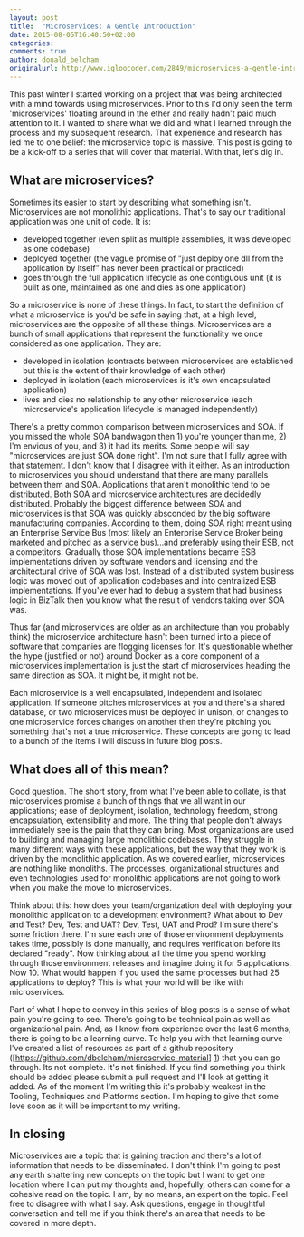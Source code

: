 ```yaml
---
layout: post
title:  "Microservices: A Gentle Introduction"
date: 2015-08-05T16:40:50+02:00
categories:
comments: true
author: donald_belcham
originalurl: http://www.igloocoder.com/2849/microservices-a-gentle-introduction
---
```


This past winter I started working on a project that was being architected with a mind towards using microservices. Prior to this I'd only seen the term 'microservices' floating around in the ether and really hadn't paid much attention to it. I wanted to share what we did and what I learned through the process and my subsequent research. That experience and research has led me to one belief: the microservice topic is massive. This post is going to be a kick-off to a series that will cover that material. With that, let's dig in.

## What are microservices?

Sometimes its easier to start by describing what something isn't. Microservices are not monolithic applications. That's to say our traditional application was one unit of code. It is:

* developed together (even split as multiple assemblies, it was developed as one codebase)
* deployed together (the vague promise of "just deploy one dll from the application by itself" has never been practical or practiced)
* goes through the full application lifecycle as one contiguous unit (it is built as one, maintained as one and dies as one application)

So a microservice is none of these things. In fact, to start the definition of what a microservice is you'd be safe in saying that, at a high level, microservices are the opposite of all these things. Microservices are a bunch of small applications that represent the functionality we once considered as one application. They are:

* developed in isolation (contracts between microservices are established but this is the extent of their knowledge of each other)
* deployed in isolation (each microservices is it's own encapsulated application)
* lives and dies no relationship to any other microservice (each microservice's application lifecycle is managed independently)

There's a pretty common comparison between microservices and SOA. If you missed the whole SOA bandwagon then 1) you're younger than me, 2) I'm envious of you, and 3) it had its merits. Some people will say "microservices are just SOA done right". I'm not sure that I fully agree with that statement. I don't know that I disagree with it either. As an introduction to microservices you should understand that there are many parallels between them and SOA. Applications that aren't monolithic tend to be distributed. Both SOA and microservice architectures are decidedly distributed. Probably the biggest difference between SOA and microservices is that SOA was quickly absconded by the big software manufacturing companies. According to them, doing SOA right meant using an Enterprise Service Bus (most likely an Enterprise Service Broker being marketed and pitched as a service bus)…and preferably using their ESB, not a competitors. Gradually those SOA implementations became ESB implementations driven by software vendors and licensing and the architectural drive of SOA was lost. Instead of a distributed system business logic was moved out of application codebases and into centralized ESB implementations. If you've ever had to debug a system that had business logic in BizTalk then you know what the result of vendors taking over SOA was.

Thus far (and microservices are older as an architecture than you probably think) the microservice architecture hasn't been turned into a piece of software that companies are flogging licenses for. It's questionable whether the hype (justified or not) around Docker as a core component of a microservices implementation is just the start of microservices heading the same direction as SOA. It might be, it might not be.

Each microservice is a well encapsulated, independent and isolated application. If someone pitches microservices at you and there's a shared database, or two microservices must be deployed in unison, or changes to one microservice forces changes on another then they're pitching you something that's not a true microservice. These concepts are going to lead to a bunch of the items I will discuss in future blog posts.

## What does all of this mean?

Good question. The short story, from what I've been able to collate, is that microservices promise a bunch of things that we all want in our applications; ease of deployment, isolation, technology freedom, strong encapsulation, extensibility and more. The thing that people don't always immediately see is the pain that they can bring. Most organizations are used to building and managing large monolithic codebases. They struggle in many different ways with these applications, but the way that they work is driven by the monolithic application. As we covered earlier, microservices are nothing like monoliths. The processes, organizational structures and even technologies used for monolithic applications are not going to work when you make the move to microservices.

Think about this: how does your team/organization deal with deploying your monolithic application to a development environment? What about to Dev and Test? Dev, Test and UAT? Dev, Test, UAT and Prod? I'm sure there's some friction there. I'm sure each one of those environment deployments takes time, possibly is done manually, and requires verification before its declared "ready". Now thinking about all the time you spend working through those environment releases and imagine doing it for 5 applications. Now 10. What would happen if you used the same processes but had 25 applications to deploy? This is what your world will be like with microservices.

Part of what I hope to convey in this series of blog posts is a sense of what pain you're going to see. There's going to be technical pain as well as organizational pain. And, as I know from experience over the last 6 months, there is going to be a learning curve. To help you with that learning curve I've created a list of resources as part of a github repository ([https://github.com/dbelcham/microservice-material] [1]) that you can go through. Its not complete. It's not finished. If you find something you think should be added please submit a pull request and I'll look at getting it added. As of the moment I'm writing this it's probably weakest in the Tooling, Techniques and Platforms section. I'm hoping to give that some love soon as it will be important to my writing.

## In closing

Microservices are a topic that is gaining traction and there's a lot of information that needs to be disseminated. I don't think I'm going to post any earth shattering new concepts on the topic but I want to get one location where I can put my thoughts and, hopefully, others can come for a cohesive read on the topic. I am, by no means, an expert on the topic. Feel free to disagree with what I say. Ask questions, engage in thoughtful conversation and tell me if you think there's an area that needs to be covered in more depth.

[1]: https://github.com/dbelcham/microservice-material
